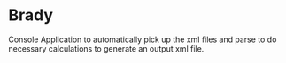 # Brady
Console Application to automatically pick up the xml files and parse to do necessary calculations to generate an output xml file.
